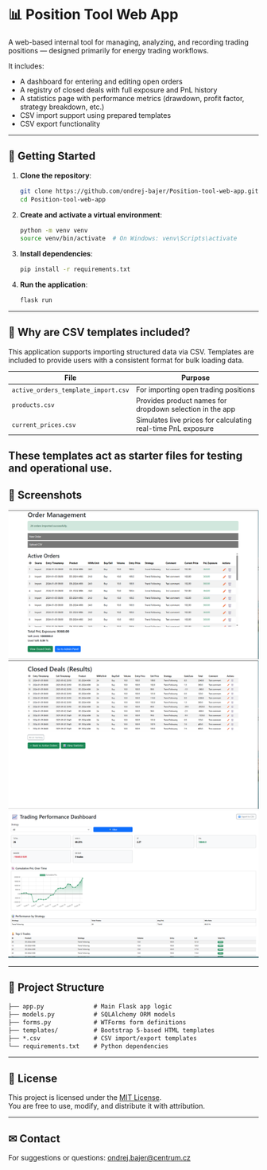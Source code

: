 # 📊 Position Tool Web App

A web-based internal tool for managing, analyzing, and recording trading positions — designed primarily for energy trading workflows.

It includes:

- A dashboard for entering and editing open orders
- A registry of closed deals with full exposure and PnL history
- A statistics page with performance metrics (drawdown, profit factor, strategy breakdown, etc.)
- CSV import support using prepared templates
- CSV export functionality

---

## 🚀 Getting Started

1. **Clone the repository**:
   ```bash
   git clone https://github.com/ondrej-bajer/Position-tool-web-app.git
   cd Position-tool-web-app
   ```

2. **Create and activate a virtual environment**:
   ```bash
   python -m venv venv
   source venv/bin/activate  # On Windows: venv\Scripts\activate
   ```

3. **Install dependencies**:
   ```bash
   pip install -r requirements.txt
   ```

4. **Run the application**:
   ```bash
   flask run
   ```

---

## 📁 Why are CSV templates included?

This application supports importing structured data via CSV. Templates are included to provide users with a consistent format for bulk loading data.

| File                             | Purpose                                                        |
|----------------------------------|----------------------------------------------------------------|
| `active_orders_template_import.csv` | For importing open trading positions                          |
| `products.csv`                   | Provides product names for dropdown selection in the app       |
| `current_prices.csv`             | Simulates live prices for calculating real-time PnL exposure   |

These templates act as starter files for testing and operational use.
---

## 📸 Screenshots
![Dashboard](screenshots/active_orders.png)
![Dashboard](screenshots/deal_overview.png)
![Dashboard](screenshots/statistical.png)



---

## 📂 Project Structure

```
├── app.py              # Main Flask app logic
├── models.py           # SQLAlchemy ORM models
├── forms.py            # WTForms form definitions
├── templates/          # Bootstrap 5-based HTML templates
├── *.csv               # CSV import/export templates
└── requirements.txt    # Python dependencies
```

---

## 📄 License

This project is licensed under the [MIT License](LICENSE).  
You are free to use, modify, and distribute it with attribution.

---

## ✉ Contact

For suggestions or questions: [ondrej.bajer@centrum.cz](mailto:ondrej.bajer@centrum.cz)
